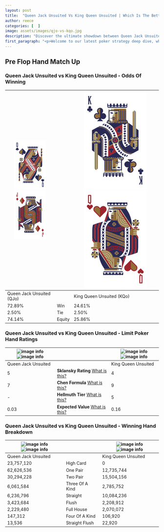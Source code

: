 ```yaml
---
layout: post
title:  "Queen Jack Unsuited Vs King Queen Unsuited | Which Is The Better Hand In Poker? A Complete Guide"
author: reece
categories: [  ]
image: assets/images/qjo-vs-kqo.jpg
description: "Discover the ultimate showdown between Queen Jack Unsuited and King Queen Unsuited in poker! Uncover the odds, strategies, and scenarios where one hand triumphs over the other. Get ready to up your poker game with this thrilling analysis."
first_paragraph: "<p>Welcome to our latest poker strategy deep dive, where we're pitting two distinct hands against each other in a high-stakes showdown: Queen Jack Unsuited vs King Queen Unsuited.</p><p>In the dynamic world of poker, every decision counts, and knowing which hand holds the upper hand is key to your success at the table.</p><p>In this article, we'll dissect these two hands, explore the scenarios where one dominates the other, and equip you with the knowledge to make strategic choices that can tip the odds in your favor.</p><p>Get ready to unravel the intriguing dynamics of these poker hands and elevate your game to new heights.</p>"
---
```




[comment]: # (sp0)

## Pre Flop Hand Match Up

<div class="table hand-ratings" markdown="1"> 



### Queen Jack Unsuited vs King Queen Unsuited - Odds Of Winning


    
| ![image info](assets/images/hand1/Q.png) ![image info](assets/images/hand1/jo.png) |  | ![image info](assets/images/hand2/K.png) ![image info](assets/images/hand2/qo.png) |
| -------- | -------- | -------- |
| Queen Jack Unsuited (QJo) |  | King Queen Unsuited (KQo) |
| 72.89% | Win | 24.61% |
| 2.50% | Tie | 2.50% |
| 74.14% | Equity | 25.86% |




[comment]: # (sp1)



### Queen Jack Unsuited vs King Queen Unsuited - Limit Poker Hand Ratings


    
| ![image info](https://www.riverpairs.com/assets/images/hand1/Q.png) ![image info](https://www.riverpairs.com/assets/images/hand1/jo.png) |  | ![image info](https://www.riverpairs.com/assets/images/hand2/K.png) ![image info](https://www.riverpairs.com/assets/images/hand2/qo.png) |
| -------- | -------- | -------- |
| Queen Jack Unsuited |  | King Queen Unsuited |
| 5 | **Sklansky Rating** [What is this?](/sklansky-rating-explained) | 4 |
| 7 | **Chen Formula** [What is this?](/chen-formula-explained) | 9 |
| - | **Hellmuth Tier** [What is this?](/Hellmuth-tier-explained) | 5 |
| 0.03 | **Expected Value** [What is this?](/expected-value-explained) | 0.16 |




[comment]: # (sp2)



### Queen Jack Unsuited vs King Queen Unsuited - Winning Hand Breakdown


    
| ![image info](https://www.riverpairs.com/assets/images/hand1/Q.png) ![image info](https://www.riverpairs.com/assets/images/hand1/jo.png) |  | ![image info](https://www.riverpairs.com/assets/images/hand2/K.png) ![image info](https://www.riverpairs.com/assets/images/hand2/qo.png) |
| -------- | -------- | -------- |
| Queen Jack Unsuited |  | King Queen Unsuited |
| 23,757,120 | High Card | 0 |
| 62,626,536 | One Pair | 12,735,744 |
| 30,294,228 | Two Pair | 15,504,156 |
| 6,061,584 | Three Of A Kind | 2,785,752 |
| 6,236,796 | Straight | 10,084,236 |
| 3,423,684 | Flush | 2,208,912 |
| 2,229,480 | Full House | 2,070,072 |
| 147,312 | Four Of A Kind | 106,920 |
| 13,536 | Straight Flush | 22,920 |




[comment]: # (sp3)



</div>

[comment]: # (sp4)



[comment]: # (sp5)

